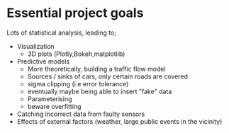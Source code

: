 # Essential project goals

Lots of statistical analysis, leading to;

- Visualization
  - 3D plots (Plotly,Bokeh,matplotlib)
- Predictive models
  - More theoretically, building a traffic flow model
  - Sources / sinks of cars, only certain roads are covered
  - sigma clipping (i.e error tolerance)
  - eventually maybe being able to insert "fake" data
  - Parameterising
  - beware overfitting
- Catching incorrect data from faulty sensors
- Effects of external factors (weather, large public events in the vicinity)